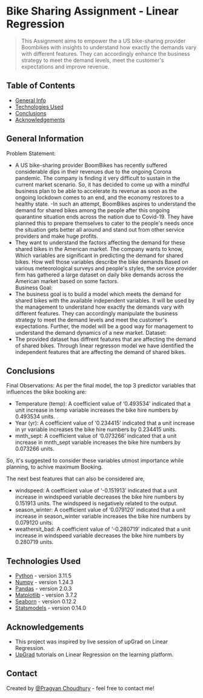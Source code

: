# Bike Sharing Assignment - Linear Regression 
> This Assignment aims to empower the a US bike-sharing provider Boombikes with insights to understand how exactly the demands vary with different features. They can accordingly enhance the business strategy to meet the demand levels, meet the customer's expectations and improve revenue.


## Table of Contents
* [General Info](#general-information)
* [Technologies Used](#technologies-used)
* [Conclusions](#conclusions)
* [Acknowledgements](#acknowledgements)

<!-- You can include any other section that is pertinent to your problem -->

## General Information
Problem Statement:
- A US bike-sharing provider BoomBikes has recently suffered considerable dips in their revenues due to the ongoing Corona pandemic. The company is finding it very difficult to sustain in the current market scenario. So, it has decided to come up with a mindful business plan to be able to accelerate its revenue as soon as the ongoing lockdown comes to an end, and the economy restores to a healthy state.
-In such an attempt, BoomBikes aspires to understand the demand for shared bikes among the people after this ongoing quarantine situation ends across the nation due to Covid-19. They have planned this to prepare themselves to cater to the people's needs once the situation gets better all around and stand out from other service providers and make huge profits.
- They want to understand the factors affecting the demand for these shared bikes in the American market. The company wants to know, Which variables are significant in predicting the demand for shared bikes. How well those variables describe the bike demands Based on various meteorological surveys and people's styles, the service provider firm has gathered a large dataset on daily bike demands across the American market based on some factors.
<br> Business Goal: </br>
-  The business goal is to build a model which meets the demand for shared bikes with the available independent variables. It will be used by the management to understand how exactly the demands vary with different features. They can accordingly manipulate the business strategy to meet the demand levels and meet the customer's expectations. Further, the model will be a good way for management to understand the demand dynamics of a new market.
Dataset:
- The provided dataset has diffrent features that are affecting the demand of shared bikes. Through linear regresson model we have identified the independent features that are affecting the demand of shared bikes. 


<!-- You don't have to answer all the questions - just the ones relevant to your project. -->

## Conclusions
Final Observations:
As per the final model, the top 3 predictor variables that influences the bike booking are:

- Temperature (temp): A coefficient value of ‘0.493534’ indicated that a unit increase in temp variable increases the bike hire numbers by 0.493534 units.
- Year (yr): A coefficient value of ‘0.234415’ indicated that a unit increase in yr variable increases the bike hire numbers by 0.234415 units.
- mnth_sept: A coefficient value of ‘0.073266’ indicated that a unit increase in mnth_sept variable increases the bike hire numbers by 0.073266 units.

So, it's suggested to consider these variables utmost importance while planning, to achive maximum Booking.

The next best features that can also be considered are,
- windspeed: A coefficient value of ‘-0.151913’ indicated that a unit increase in windspeed variable decreases the bike hire numbers by 0.151913 units. The windspeed is negatively related to the output.
- season_winter: A coefficient value of ‘0.079120’ indicated that a unit increase in season_winter variable increases the bike hire numbers by 0.079120 units.
- weathersit_bad: A coefficient value of ‘-0.280719’ indicated that a unit increase in windspeed variable decreases the bike hire numbers by 0.280719 units.

## Technologies Used
- [Python](https://www.python.org/) - version 3.11.5
- [Numpy](https://www.numpy.org) - version 1.24.3
- [Pandas](https://pandas.pydata.org) - version 2.0.3
- [Matplotlib](https://matplotlib.org) - version 3.7.2
- [Seaborn](https://seaborn.pydata.org) - version 0.12.2
- [Statsmodels](https://www.statsmodels.org) - version 0.14.0

## Acknowledgements
 - This project was inspired by live session of upGrad on Linear Regression.
 - [UpGrad](https://www.upgrad.com/) tutorials on Linear Regression on the learning platform.

## Contact
Created by [@Pragyan Choudhury](https://github.com/Pragyan-Choudhury) - feel free to contact me!


